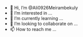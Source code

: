 - 👋 Hi, I’m @Ali0926Meirambekuly
- 👀 I’m interested in ...
- 🌱 I’m currently learning ...
- 💞️ I’m looking to collaborate on ...
- 📫 How to reach me ...

<!---
Ali0926Meirambekuly/Ali0926Meirambekuly is a ✨ special ✨ repository because its `README.md` (this file) appears on your GitHub profile.
You can click the Preview link to take a look at your changes.
--->

